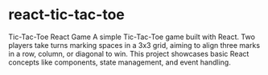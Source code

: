 # react-tic-tac-toe
Tic-Tac-Toe React Game A simple Tic-Tac-Toe game built with React. Two players take turns marking spaces in a 3x3 grid, aiming to align three marks in a row, column, or diagonal to win. This project showcases basic React concepts like components, state management, and event handling.
